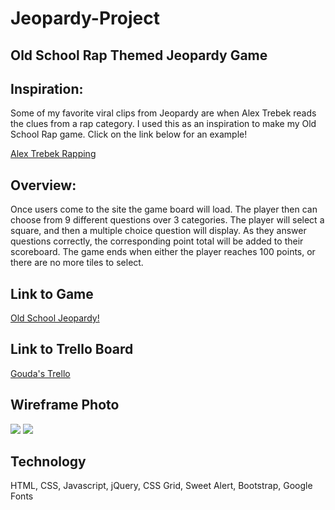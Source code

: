 # Jeopardy-Project
## Old School Rap Themed Jeopardy Game

## Inspiration:
Some of my favorite viral clips from Jeopardy are when Alex Trebek reads the clues from a rap category.  I used this as an inspiration to make my Old School Rap game.  Click on the link below for an example!

[Alex Trebek Rapping](https://www.youtube.com/watch?v=EDOKzrO8cA4)

## Overview:

Once users come to the site the game board will load.  The player then can choose from 9 different questions over 3 categories.  The player will select a square, and then a multiple choice question will display.  As they answer questions correctly, the corresponding point total will be added to their scoreboard.  The game ends when either the player reaches 100 points, or there are no more tiles to select.  

## Link to Game
[Old School Jeopardy!](https://sad-jepsen-cdbcfb.netlify.com/)

## Link to Trello Board
[Gouda's Trello](https://trello.com/b/Spio3jFg/wdi-project-1-gouda)

## Wireframe Photo
<img src = "https://i.imgur.com/6YhKrfG.jpg">
<img src = "https://i.imgur.com/XJZGDlK.jpg">

## Technology
HTML, CSS, Javascript, jQuery, CSS Grid, Sweet Alert, Bootstrap, Google Fonts

